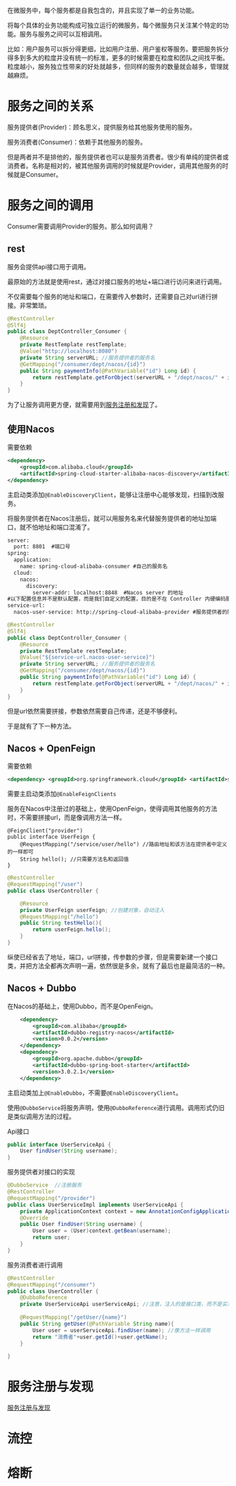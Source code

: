 在微服务中，每个服务都是自我包含的，并且实现了单一的业务功能。

将每个具体的业务功能构成可独立运行的微服务，每个微服务只关注某个特定的功能。服务与服务之间可以互相调用。

比如：用户服务可以拆分得更细，比如用户注册、用户鉴权等服务。要把服务拆分得多到多大的粒度并没有统一的标准，更多的时候需要在粒度和团队之间找平衡。粒度越小，服务独立性带来的好处就越多，但同样的服务的数量就会越多，管理就越麻烦。

# 服务之间的关系

服务提供者(Provider)：顾名思义，提供服务给其他服务使用的服务。

服务消费者(Consumer)：依赖于其他服务的服务。

但是两者并不是排他的，服务提供者也可以是服务消费者。很少有单纯的提供者或消费者。名称是相对的，被其他服务调用的时候就是Provider，调用其他服务的时候就是Consumer。

# 服务之间的调用

Consumer需要调用Provider的服务。那么如何调用？

## rest

服务会提供api接口用于调用。

最原始的方法就是使用rest，通过对接口服务的地址+端口进行访问来进行调用。

不仅需要每个服务的地址和端口，在需要传入参数时，还需要自己对url进行拼接。非常繁琐。

```java
@RestController
@Slf4j
public class DeptController_Consumer {
    @Resource
    private RestTemplate restTemplate;
    @Value("http://localhost:8080")
    private String serverURL; //服务提供者的服务名
    @GetMapping("/consumer/dept/nacos/{id}")
    public String paymentInfo(@PathVariable("id") Long id) {
        return restTemplate.getForObject(serverURL + "/dept/nacos/" + id, String.class);
    }
}
```

为了让服务调用更方便，就需要用到[服务注册和发现](#服务注册与发现)了。

## 使用Nacos 

需要依赖

```xml
<dependency>
    <groupId>com.alibaba.cloud</groupId>
    <artifactId>spring-cloud-starter-alibaba-nacos-discovery</artifactId>
</dependency>
```

主启动类添加`@EnableDiscoveryClient`，能够让注册中心能够发现，扫描到改服务。

将服务提供者在Nacos注册后，就可以用服务名来代替服务提供者的地址加端口，就不怕地址和端口混淆了。

```xml
server:
  port: 8801  #端口号
spring:
  application:
    name: spring-cloud-alibaba-consumer #自己的服务名
  cloud:
    nacos:
      discovery:
        server-addr: localhost:8848  #Nacos server 的地址
#以下配置信息并不是默认配置，而是我们自定义的配置，目的是不在 Controller 内硬编码服务提供者的服务名
service-url:
  nacos-user-service: http://spring-cloud-alibaba-provider #服务提供者的服务
```

```java
@RestController
@Slf4j
public class DeptController_Consumer {
    @Resource
    private RestTemplate restTemplate;
    @Value("${service-url.nacos-user-service}")
    private String serverURL; //服务提供者的服务名
    @GetMapping("/consumer/dept/nacos/{id}")
    public String paymentInfo(@PathVariable("id") Long id) {
        return restTemplate.getForObject(serverURL + "/dept/nacos/" + id, String.class);
    }
}
```

但是url依然需要拼接，参数依然需要自己传递，还是不够便利。

于是就有了下一种方法。

## Nacos + OpenFeign

需要依赖

```xml
<dependency> <groupId>org.springframework.cloud</groupId> <artifactId>spring-cloud-starter-openfeign</artifactId> <version>3.1.3</version> </dependency>
```

需要主启动类添加`@EnableFeignClients`

服务在Nacos中注册过的基础上，使用OpenFeign，使得调用其他服务的方法时，不需要拼接url，而是像调用方法一样。

```java@Component
@FeignClient("provider")
public interface UserFeign {
    @RequestMapping("/service/user/hello") //路由地址和该方法在提供者中定义的一样即可
    String hello(); //只需要方法名和返回值
}
```

```java
@RestController
@RequestMapping("/user")
public class UserController {

	@Resource
	private UserFeign userFeign; //创建对象，自动注入
	@RequestMapping("/hello")
	public String testHello(){
    	return userFeign.hello();
	}
}
```

纵使已经省去了地址，端口，url拼接，传参数的步骤，但是需要新建一个接口类，并把方法全都再次声明一遍，依然很是多余，就有了最后也是最简洁的一种。

## Nacos + Dubbo

在Nacos的基础上，使用Dubbo，而不是OpenFeign。

```xml
    <dependency>
        <groupId>com.alibaba</groupId>
        <artifactId>dubbo-registry-nacos</artifactId>
        <version>0.0.2</version>
    </dependency>  
    <dependency>  
        <groupId>org.apache.dubbo</groupId>  
        <artifactId>dubbo-spring-boot-starter</artifactId>  
        <version>3.0.2.1</version>  
    </dependency>
```

主启动类加上`@EnableDubbo`，不需要`@EnableDiscoveryClient`。

使用`@DubboService`将服务声明，使用`@DubboReference`进行调用。调用形式仍旧是类似调用方法的过程。

Api接口

```java
public interface UserServiceApi {  
    User findUser(String username);  
}
```

服务提供者对接口的实现
```java
@DubboService  //注册服务
@RestController  
@RequestMapping("/provider")  
public class UserServiceImpl implements UserServiceApi {  
    private ApplicationContext context = new AnnotationConfigApplicationContext(UserConfig.class);  
    @Override  
    public User findUser(String username) {  
        User user = (User)context.getBean(username);  
        return user;  
    }
}
```

服务消费者进行调用
```java
@RestController  
@RequestMapping("/consumer")  
public class UserController {  
    @DubboReference  
    private UserServiceApi userServiceApi; //注意，注入的是接口类，而不是实现的服务。 
  
    @RequestMapping("/getUser/{name}")  
    public String getUser(@PathVariable String name){  
        User user = userServiceApi.findUser(name); //像方法一样调用 
        return "消费者"+user.getId()+user.getName();  
    }  
  
}
```



# 服务注册与发现

[服务注册与发现](Nacos.md)

# 流控

# 熔断